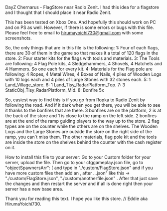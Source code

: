 DayZ Chernarus - FlagStore near Radio Zenit.
I had this idea for a flagstore and I thought that I should place it near Radio Zenit.

This has been tested on Xbox One. And hopefully this should work on PC and on PS as well.
However, if there is some errors or bugs with this file. Please feel free to email to 
hirumayoichi730@gmail.com with some screenshots.

So, the only things that are in this file is the following:
1: Four of each flags, there are 30 of them in the game so that makes it a total of 120 flags in the store.
2: Four starter kits for the flags with tools and materials.
3: The Tools are following: 4 Flag Pole kits, 4 Sledgehammers, 4 Shovels, 4 Hatchets and 4 Hammers. So one each for every kit.
4: Materials for the Flag pole are following: 4 Ropes, 4 Metal Wires, 4 Boxes of Nails, 4 piles of Wooden Logs with 10 logs each
and 4 piles of Large Stones with 32 stones each.
5: 1 Land_Village_store.
6: 1 Land_Tisy_RadarPlatform_Top.
7: 3 StaticObj_Tisy_RadarPlatform_Mid.
8: Bonfire 5x

So, easiest way to find this is if you go from Ropka to Radio Zenit by following the road.
And if it dark when you get there, you will be able to see it thanks to the bonfires that are there.
3 bonfires are on the platform, 2 is at the back of the store and 1 is close to the ramp on the left side.
2 bonfires are at the end of the ramp guiding players to the way up to the store.
2 flag types are on the counter while the others are on the shelves.
The Wooden Logs and the Large Stones are outside the store on the right side of the ramp, you can´t miss them.
The other materials, flag pole kit and the tools are inside the store on the shelves behind the counter with the cash register on it.

How to install this file to your server:
Go to your Custom folder for your server, upload the file.
Then go to your cfggameplay.json file, go to "objectSpawnersArr": [ and type in "./custom/FlagStore.json"
and if you have more custom files then add an , after ...json" like this -> "./custom/FlagStore.json", "./custom/anotherfile.json" .
After that just save the changes and then restart the server and if all is done right then your server has a new base area.

Thank you for reading this text.
I hope you like this store.
//
Eddie aka HirumaYoichi730.
